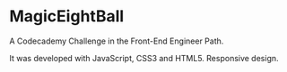 # MagicEightBall

A Codecademy Challenge in the Front-End Engineer Path.

It was developed with JavaScript, CSS3 and HTML5. Responsive design.
